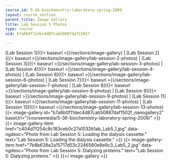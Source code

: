 ```yaml
---
course_id: 5-36-biochemistry-laboratory-spring-2009
layout: course_section
parent_title: Image Gallery
title: Lab Session 5 Photos
type: course
uid: b7a8b0f11dec4d87cab50887daf1502f

---
```


[Lab Session 1]({{< baseurl >}}/sections/image-gallery) | [Lab Session 2]({{< baseurl >}}/sections/image-gallery/lab-session-2-photos) | [Lab Session 3]({{< baseurl >}}/sections/image-gallery/lab-session-3-photos) | [Lab Session 4]({{< baseurl >}}/sections/image-gallery/lab-session-4-photos) | [Lab Session 6]({{< baseurl >}}/sections/image-gallery/lab-session-6-photos) | [Lab Session 7]({{< baseurl >}}/sections/image-gallery/lab-session-7-photos) | [Lab Session 8]({{< baseurl >}}/sections/image-gallery/lab-session-8-photos) | [Lab Session 9]({{< baseurl >}}/sections/image-gallery/lab-session-9-photos) | [Lab Session 11]({{< baseurl >}}/sections/image-gallery/lab-session-11-photos) | [Lab Session 13]({{< baseurl >}}/sections/image-gallery/lab-session-13-photos)
{{< image-gallery id="b7a8b0f11dec4d87cab50887daf1502f_nanogallery2" baseUrl="/coursemedia/5-36-biochemistry-laboratory-spring-2009/" >}}
{{< image-gallery-item href="c404d7f254c8c183ceb0c27a1032b1ab_Lab5_1.jpg" data-ngdesc="Photo from Lab Session 5: Loading the dialysis cassette." text="Lab Session 5: Loading the dialysis cassette." >}}
{{< image-gallery-item href="7b8b638a2a15717d53c2246560e8e9c3_Lab5_2.jpg" data-ngdesc="Photo from Lab Session 5: Dialyzing proteins." text="Lab Session 5: Dialyzing proteins." >}}
{{</ image-gallery >}}